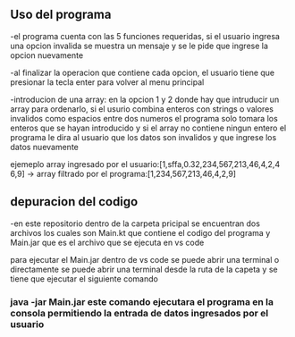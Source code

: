 ## Uso del programa 
-el programa cuenta con las 5 funciones requeridas, si el usuario ingresa una opcion invalida se muestra un mensaje y se le pide que ingrese la opcion nuevamente

-al finalizar la operacion que contiene cada opcion, el usuario tiene que presionar la tecla enter para volver al menu principal

-introducion de una array: en la opcion 1 y 2 donde hay que intruducir un array para ordenarlo, si el usurio combina enteros con strings o valores  invalidos como espacios entre dos numeros el programa solo tomara 
los enteros que se hayan introducido y si el array no contiene ningun entero el programa le dira al usuario que los datos son invalidos y que ingrese los datos nuevamente

ejemeplo 
array ingresado por el usuario:[1,sffa,0.32,234,567,213,46,4,2,4 6,9] -> array filtrado por el programa:[1,234,567,213,46,4,2,9]

## depuracion del codigo
-en este repositorio dentro de la carpeta pricipal se encuentran dos archivos los cuales son Main.kt que contiene el codigo del programa y Main.jar que es el archivo que se ejecuta en vs code

para ejecutar el Main.jar dentro de vs code se puede abrir una terminal o directamente se puede abrir una terminal desde la ruta de la capeta y se tiene que ejecutar el siguiente comando
### java -jar Main.jar   este comando ejecutara el programa en la consola permitiendo la entrada de datos ingresados por el usuario

